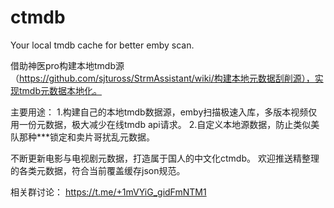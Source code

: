 # ctmdb
Your local tmdb cache for better emby scan.

借助神医pro构建本地tmdb源（https://github.com/sjtuross/StrmAssistant/wiki/构建本地元数据刮削源），实现tmdb元数据本地化。


主要用途：
1.构建自己的本地tmdb数据源，emby扫描极速入库，多版本视频仅用一份元数据，极大减少在线tmdb api请求。
2.自定义本地源数据，防止类似美队那种***锁定和卖片哥扰乱元数据。

不断更新电影与电视剧元数据，打造属于国人的中文化ctmdb。
欢迎推送精整理的各类元数据，符合当前覆盖缓存json规范。

相关群讨论：
https://t.me/+1mVYiG_gidFmNTM1



